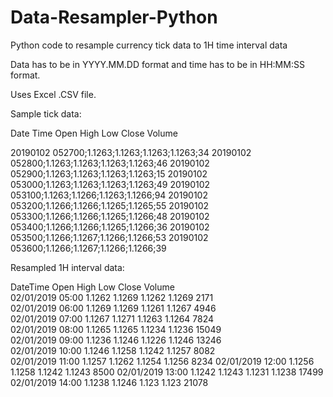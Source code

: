 # Data-Resampler-Python
Python code to resample currency tick data to 1H time interval data

Data has to be in YYYY.MM.DD format and time has to be in HH:MM:SS format.

Uses Excel .CSV file.

Sample tick data:

Date     Time    Open   High   Low   Close  Volume

20190102 052700;1.1263;1.1263;1.1263;1.1263;34
20190102 052800;1.1263;1.1263;1.1263;1.1263;46
20190102 052900;1.1263;1.1263;1.1263;1.1263;15
20190102 053000;1.1263;1.1263;1.1263;1.1263;49
20190102 053100;1.1263;1.1266;1.1263;1.1266;94
20190102 053200;1.1266;1.1266;1.1265;1.1265;55
20190102 053300;1.1266;1.1266;1.1265;1.1266;48
20190102 053400;1.1266;1.1266;1.1265;1.1266;36
20190102 053500;1.1266;1.1267;1.1266;1.1266;53
20190102 053600;1.1266;1.1267;1.1266;1.1266;39


Resampled 1H interval data:

DateTime	 Open	 High	 Low	 Close	   Volume	
02/01/2019 05:00	1.1262	1.1269	1.1262	1.1269	2171	
02/01/2019 06:00	1.1269	1.1269	1.1261	1.1267	4946	
02/01/2019 07:00	1.1267	1.1271	1.1263	1.1264	7824	
02/01/2019 08:00	1.1265	1.1265	1.1234	1.1236	15049	
02/01/2019 09:00	1.1236	1.1246	1.1226	1.1246	13246	
02/01/2019 10:00	1.1246	1.1258	1.1242	1.1257	8082	
02/01/2019 11:00	1.1257	1.1262	1.1254	1.1256	8234
02/01/2019 12:00	1.1256	1.1258	1.1242	1.1243	8500
02/01/2019 13:00	1.1242	1.1243	1.1231	1.1238	17499
02/01/2019 14:00	1.1238	1.1246	1.123	1.123	21078	



